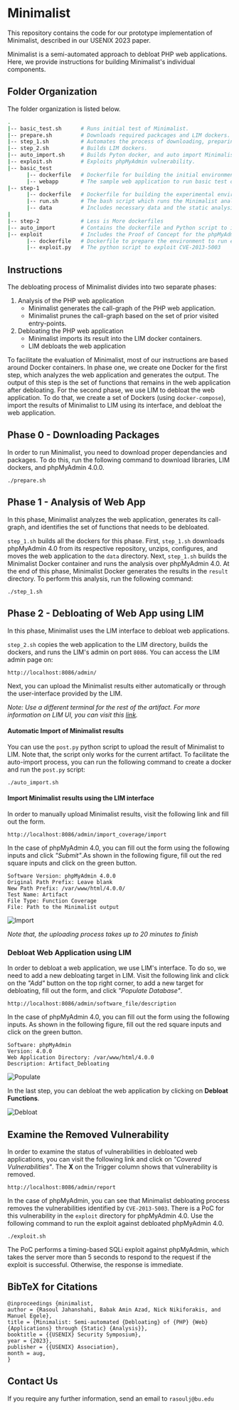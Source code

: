Minimalist
=========

This repository contains the code for our prototype implementation of Minimalist,
described in our USENIX 2023 paper.

Minimalist is a semi-automated approach to debloat PHP web applications. Here,
we provide instructions for building Minimalist's individual components.

## Folder Organization
The folder organization is listed below.
```bash
.
|-- basic_test.sh      # Runs initial test of Minimalist.
|-- prepare.sh         # Downloads required packcages and LIM dockers.
|-- step_1.sh          # Automates the process of downloading, preparing the env., and buliding Minimalist docker
|-- step_2.sh          # Builds LIM dockers.
|-- auto_import.sh     # Builds Pyton docker, and auto import Minimalist results to LIM.
|-- exploit.sh         # Exploits phpMyAdmin vulnerability. 
|-- basic_test
      |-- dockerfile   # Dockerfile for building the initial environment for Minimalist
      |-- webapp       # The sample web application to run basic test on Minimalist
|-- step-1
      |-- dockerfile   # Dockerfile for building the experimental environment for Minimalist
      |-- run.sh       # The bash script which runs the Minimalist analysis in the docker
      |-- data         # Includes necessary data and the static analysis of Minimalist
|
|-- step-2             # Less is More dockerfiles 
|-- auto_import        # Contains the dockerfile and Python script to import Minimalist result to LIM
|-- exploit            # Includes the Proof of Concept for the phpMyAdmin vulnerability. 
      |-- dockerfile   # Dockerfile to prepare the environment to run exploit.py
      |-- exploit.py   # The python script to exploit CVE-2013-5003
```

## Instructions

The debloating process of Minimalist divides into two separate phases:

1. Analysis of the PHP web application
    * Minimalist generates the call-graph of the PHP web application. 
    * Minimalist prunes the call-graph based on the set of prior visited entry-points.
2. Debloating the PHP web application
    * Minimalist imports its result into the LIM docker containers.
    * LIM debloats the web application 

To facilitate the evaluation of Minimalist, most of our instructions are based
around Docker containers. In phase one, we create one Docker for the first step,
which analyzes the web application and generates the output. The output of this
step is the set of functions that remains in the web application after
debloating. For the second phase, we use LIM to debloat the web application. To
do that, we create a set of Dockers (using `docker-compose`), import the
results of Minimalist to LIM using its interface, and debloat the web
application.


## Phase 0 - Downloading Packages

In order to run Minimalist, you need to download proper dependancies and
packages. To do this, run the following command to download libraries, LIM
dockers, and phpMyAdmin 4.0.0.

```
./prepare.sh
```

## Phase 1 - Analysis of Web App

In this phase, Minimalist analyzes the web application, generates its
call-graph, and identifies the set of functions that needs to be debloated.

`step_1.sh` builds all the dockers for this phase. First, `step_1.sh` downloads
phpMyAdmin 4.0 from its respective repository, unzips, configures, and moves
the web application to the `data` directory. Next, `step_1.sh` builds the
Minimalist Docker container and runs the analysis over phpMyAdmin 4.0. At the
end of this phase, Minimalist Docker generates the results in the `result`
directory. To perform this analysis, run the following command:

```
./step_1.sh
```

## Phase 2 - Debloating of Web App using LIM

In this phase, Minimalist uses the LIM interface to debloat web applications. 

`step_2.sh` copies the web application to the LIM directory, builds the dockers,
and runs the LIM's admin on port `8086`. You can access the LIM admin page on:

```
http://localhost:8086/admin/
```

Next, you can upload the Minimalist results either automatically or through the
user-interface provided by the LIM.

*Note: Use a different terminal for the rest of the artifact. For more
information on LIM UI, you can visit this
[link](https://lessismore.debloating.com/walkthrough.html).*

#### Automatic Import of Minimalist results

You can use the `post.py` python script to upload the result of Minimalist to
LIM. Note that, the script only works for the current artifact. To facilitate
the auto-import process, you can run the following command to create a docker
and run the `post.py` script:

```
./auto_import.sh
```

#### Import Minimalist results using the LIM interface

In order to manually upload Minimalist results, visit the following link and
fill out the form.

```
http://localhost:8086/admin/import_coverage/import
```

In the case of phpMyAdmin 4.0, you can fill out the form using the following
inputs and click *"Submit"*.As shown in the following figure, fill out the red
square inputs and click on the green button.



```
Software Version: phpMyAdmin 4.0.0
Original Path Prefix: Leave blank
New Path Prefix: /var/www/html/4.0.0/
Test Name: Artifact
File Type: Function Coverage
File: Path to the Minimalist output
```

![Import](img/Import.png)

*Note that, the uploading process takes up to 20 minutes to finish*
### Debloat Web Application using LIM

In order to debloat a web application, we use LIM's interface. To do so, we
need to add a new debloating target in LIM. Visit the following link and click
on the *"Add"* button on the top right corner, to add a new target for
debloating, fill out the form, and click *"Populate Database"*.

```
http://localhost:8086/admin/software_file/description
```

In the case of phpMyAdmin 4.0, you can fill out the form using the following
inputs. As shown in the following figure, fill out the red square inputs and
click on the green button.


```
Software: phpMyAdmin
Version: 4.0.0
Web Application Directory: /var/www/html/4.0.0
Description: Artifact_Debloating
```
![Populate](img/Populate.png)


In the last step, you can debloat the web application by clicking on **Debloat
Functions**.

![Debloat](img/Debloat.png)

## Examine the Removed Vulnerability

In order to examine the status of vulnerabilities in debloated web
applications, you can visit the following link and click on *"Covered
Vulnerabilities"*. The **X** on the Trigger column shows that vulnerability is
removed.


```
http://localhost:8086/admin/report
```

In the case of phpMyAdmin, you can see that Minimalist debloating process
removes the vulnerabilities identified by `CVE-2013-5003`. There is a PoC for
this vulnerability in the `exploit` directory for phpMyAdmin 4.0. Use the
following command to run the exploit against debloated phpMyAdmin 4.0.

```
./exploit.sh
```

The PoC performs a timing-based SQLi exploit against phpMyAdmin, which takes
the server more than 5 seconds to respond to the request if the exploit is
successful. Otherwise, the response is immediate.

## BibTeX for Citations
```
@inproceedings {minimalist,
author = {Rasoul Jahanshahi, Babak Amin Azad, Nick Nikiforakis, and Manuel Egele},
title = {Minimalist: Semi-automated {Debloating} of {PHP} {Web} {Applications} through {Static} {Analysis}},
booktitle = {{USENIX} Security Symposium},
year = {2023},
publisher = {{USENIX} Association},
month = aug,
}

```

## Contact Us

If you require any further information, send an email to `rasoulj@bu.edu`
